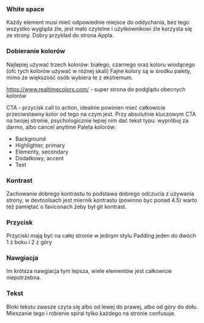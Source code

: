 ### White space
Każdy element musi mieć odpowiednie miejsce do oddychania, bez tego wszystko wygląda źle, jest mało czytelne i użytkownikowi źle korzysta się ze strony. Dobry przykład do strona Appla.

### Dobieranie kolorów
Najlepiej używać trzech kolorów: białego, czarnego oraz koloru wiodącego (ofc tych kolorów używać w różnej skali)
Fajne kolory są w środku palety, mimo że większość osób wybiera te z ekstremum.

https://www.realtimecolors.com/ - super strona do podglądu obecnych kolorów

CTA - przycisk call to action, idealnie powinien mieć całkowicie przeciwstawny kolor od tego na czym jest.
Przy absolutnie kluczowym CTA na twojej stronie, psychologicznie lepiej nim dać tekst typu: wypróbuj za darmo, albo cancel anytime
Paleta kolorów: 
- Background
- Highlighter, primary
- Elementy, secondary
- Dodatkowy, accent
- Text


### Kontrast
Zachowanie dobrego kontrastu to podstawa dobrego odczucia z używania strony, w devtoolsach jest miernik kontrastu (powinno byc ponad 4.5) warto też pamiętać o faviconach żeby był git kontrast.

### Przycisk
Przyciski mają być na całej stronie w jednym stylu
Padding jeden do dwóch 1 z boku i 2 z góry

### Nawgiacja
Im krótsza nawgiacja tym lepsza, wiele elementów jest całkowicie niepotrzebna.

### Tekst
Bloki tekstu zawsze czyta się albo od lewej do prawej, albo od góry do dołu. Mieszanie tego i robienie spiral tylko każdego na stronie confusuje.